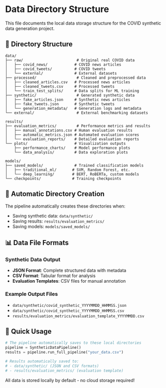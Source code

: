 # Data Directory Structure

This file documents the local data storage structure for the COVID synthetic data generation project.

## 📁 Directory Structure

```
data/
├── raw/                        # Original real COVID data
│   ├── covid_news/            # COVID news articles
│   ├── covid_tweets/          # COVID tweets  
│   └── external/              # External datasets
├── processed/                  # Cleaned and preprocessed data
│   ├── cleaned_articles.csv   # Processed news articles
│   ├── cleaned_tweets.csv     # Processed tweets
│   └── train_test_splits/     # Data splits for ML training
├── synthetic/                  # Generated synthetic data
│   ├── fake_articles.json     # Synthetic news articles
│   ├── fake_tweets.json       # Synthetic tweets
│   └── generation_metadata/   # Generation logs and metadata
└── external/                   # External benchmarking datasets

results/
├── evaluation_metrics/         # Performance metrics and results
│   ├── manual_annotations.csv # Human evaluation results
│   ├── automatic_metrics.json # Automated evaluation scores
│   └── evaluation_reports/    # Detailed evaluation reports
└── plots/                     # Visualization outputs
    ├── performance_charts/    # Model performance plots
    └── data_analysis/         # Data exploration plots

models/
├── saved_models/              # Trained classification models
│   ├── traditional_ml/       # SVM, Random Forest, etc.
│   └── deep_learning/        # BERT, RoBERTa, custom models
└── checkpoints/              # Training checkpoints
```

## 🔧 Automatic Directory Creation

The pipeline automatically creates these directories when:
- Saving synthetic data: `data/synthetic/`
- Saving results: `results/evaluation_metrics/`
- Saving models: `models/saved_models/`

## 📊 Data File Formats

### Synthetic Data Output
- **JSON Format**: Complete structured data with metadata
- **CSV Format**: Tabular format for analysis
- **Evaluation Templates**: CSV files for manual annotation

### Example Output Files
- `data/synthetic/covid_synthetic_YYYYMMDD_HHMMSS.json`
- `data/synthetic/covid_synthetic_YYYYMMDD_HHMMSS.csv`
- `results/evaluation_metrics/evaluation_template_YYYYMMDD.csv`

## 🚀 Quick Usage

```python
# The pipeline automatically saves to these local directories
pipeline = SyntheticDataPipeline()
results = pipeline.run_full_pipeline("your_data.csv")

# Results automatically saved to:
# - data/synthetic/ (JSON and CSV formats)
# - results/evaluation_metrics/ (evaluation template)
```

All data is stored locally by default - no cloud storage required!
